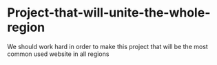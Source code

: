 # Project-that-will-unite-the-whole-region
We should work hard in order to make this project that will be the most common used website in all regions
